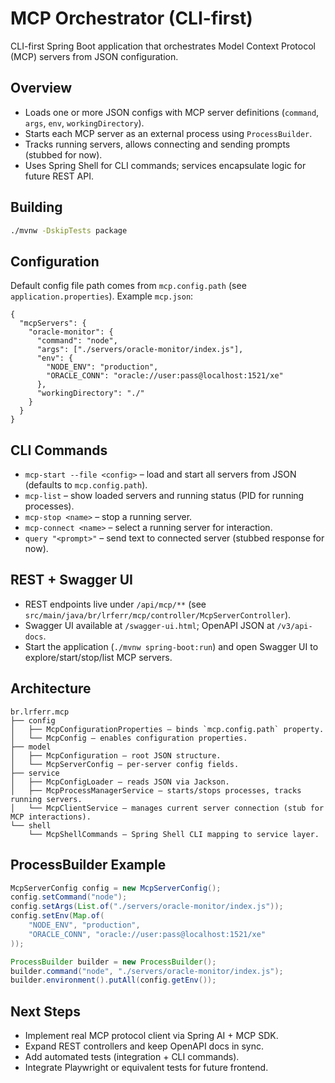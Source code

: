 # MCP Orchestrator (CLI-first)

CLI-first Spring Boot application that orchestrates Model Context Protocol (MCP) servers from JSON configuration.

## Overview

- Loads one or more JSON configs with MCP server definitions (`command`, `args`, `env`, `workingDirectory`).
- Starts each MCP server as an external process using `ProcessBuilder`.
- Tracks running servers, allows connecting and sending prompts (stubbed for now).
- Uses Spring Shell for CLI commands; services encapsulate logic for future REST API.

## Building

```bash
./mvnw -DskipTests package
```

## Configuration

Default config file path comes from `mcp.config.path` (see `application.properties`). Example `mcp.json`:
```
{
  "mcpServers": {
    "oracle-monitor": {
      "command": "node",
      "args": ["./servers/oracle-monitor/index.js"],
      "env": {
        "NODE_ENV": "production",
        "ORACLE_CONN": "oracle://user:pass@localhost:1521/xe"
      },
      "workingDirectory": "./"
    }
  }
}
```

## CLI Commands

- `mcp-start --file <config>` – load and start all servers from JSON (defaults to `mcp.config.path`).
- `mcp-list` – show loaded servers and running status (PID for running processes).
- `mcp-stop <name>` – stop a running server.
- `mcp-connect <name>` – select a running server for interaction.
- `query "<prompt>"` – send text to connected server (stubbed response for now).

## REST + Swagger UI

- REST endpoints live under `/api/mcp/**` (see `src/main/java/br/lrferr/mcp/controller/McpServerController`).
- Swagger UI available at `/swagger-ui.html`; OpenAPI JSON at `/v3/api-docs`.
- Start the application (`./mvnw spring-boot:run`) and open Swagger UI to explore/start/stop/list MCP servers.

## Architecture

```
br.lrferr.mcp
├── config
│   ├── McpConfigurationProperties – binds `mcp.config.path` property.
│   └── McpConfig – enables configuration properties.
├── model
│   ├── McpConfiguration – root JSON structure.
│   └── McpServerConfig – per-server config fields.
├── service
│   ├── McpConfigLoader – reads JSON via Jackson.
│   ├── McpProcessManagerService – starts/stops processes, tracks running servers.
│   └── McpClientService – manages current server connection (stub for MCP interactions).
└── shell
    └── McpShellCommands – Spring Shell CLI mapping to service layer.
```

## ProcessBuilder Example

```java
McpServerConfig config = new McpServerConfig();
config.setCommand("node");
config.setArgs(List.of("./servers/oracle-monitor/index.js"));
config.setEnv(Map.of(
    "NODE_ENV", "production",
    "ORACLE_CONN", "oracle://user:pass@localhost:1521/xe"
));

ProcessBuilder builder = new ProcessBuilder();
builder.command("node", "./servers/oracle-monitor/index.js");
builder.environment().putAll(config.getEnv());
```

## Next Steps

- Implement real MCP protocol client via Spring AI + MCP SDK.
- Expand REST controllers and keep OpenAPI docs in sync.
- Add automated tests (integration + CLI commands).
- Integrate Playwright or equivalent tests for future frontend.
